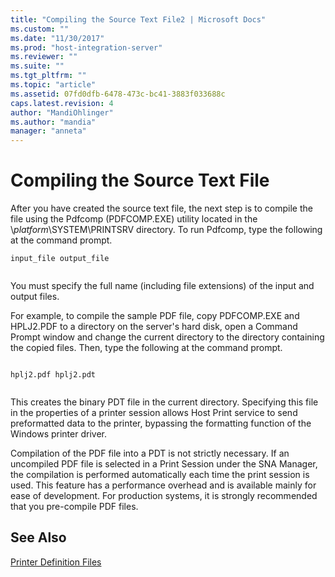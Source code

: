 ```yaml
---
title: "Compiling the Source Text File2 | Microsoft Docs"
ms.custom: ""
ms.date: "11/30/2017"
ms.prod: "host-integration-server"
ms.reviewer: ""
ms.suite: ""
ms.tgt_pltfrm: ""
ms.topic: "article"
ms.assetid: 07fd0dfb-6478-473c-bc41-3883f033688c
caps.latest.revision: 4
author: "MandiOhlinger"
ms.author: "mandia"
manager: "anneta"
---
```

# Compiling the Source Text File
After you have created the source text file, the next step is to compile the file using the Pdfcomp (PDFCOMP.EXE) utility located in the \\*platform*\SYSTEM\PRINTSRV directory. To run Pdfcomp, type the following at the command prompt.  
  
```  
input_file output_file  
  
```  
  
 You must specify the full name (including file extensions) of the input and output files.  
  
 For example, to compile the sample PDF file, copy PDFCOMP.EXE and HPLJ2.PDF to a directory on the server's hard disk, open a Command Prompt window and change the current directory to the directory containing the copied files. Then, type the following at the command prompt.  
  
```  
  
hplj2.pdf hplj2.pdt  
  
```  
  
 This creates the binary PDT file in the current directory. Specifying this file in the properties of a printer session allows Host Print service to send preformatted data to the printer, bypassing the formatting function of the Windows printer driver.  
  
 Compilation of the PDF file into a PDT is not strictly necessary. If an uncompiled PDF file is selected in a Print Session under the SNA Manager, the compilation is performed automatically each time the print session is used. This feature has a performance overhead and is available mainly for ease of development. For production systems, it is strongly recommended that you pre-compile PDF files.  
  
## See Also  
 [Printer Definition Files](../core/printer-definition-files2.md)